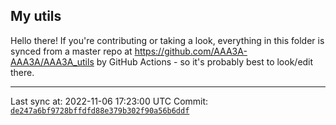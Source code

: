 ## My utils

Hello there! If you're contributing or taking a look, everything in this folder
is synced from a master repo at https://github.com/AAA3A-AAA3A/AAA3A_utils by GitHub Actions -
so it's probably best to look/edit there.

---

Last sync at: 2022-11-06 17:23:00 UTC
Commit: [`de247a6bf9728bffdfd88e379b302f90a56b6ddf`](https://github.com/AAA3A-AAA3A/AAA3A_utils/commit/de247a6bf9728bffdfd88e379b302f90a56b6ddf)
